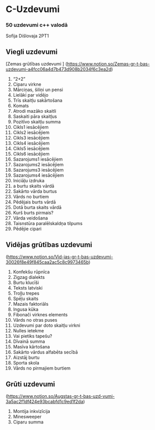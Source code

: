 # C-Uzdevumi
### 50 uzdevumi c++ valodā
Sofija Dišlovaja 2PT1


## Viegli uzdevumi

[Zemas grūtības uzdevumi ]
(https://www.notion.so/Zemas-gr-t-bas-uzdevumi-a4fcc06a4d7b473d908b2034f6c3ea2d)

1. “2+2”
2. Ciparu virkne 
3. Mārciņas, šiliņi un pensi 
4. Lielāki par vidējo 
5. Trīs skaitļu sakārtošana 
6. Komats 
7. Atrodi mazāko skaitli 
8. Saskaiti pāra skaitļus 
9. Pozitīvo skaitļu summa 
10. Cikls1 iesācējiem 
11. Cikls2 iesācējiem
12. Cikls3 iesācējiem 
13. Cikls4 iesācējiem 
14. Cikls5 iesācējiem 
15. Cikls6 iesācējiem 
16. Sazarojums1 iesācējiem 
17. Sazarojums2 iesācējiem 
18. Sazarojums3 iesācējiem 
19. Sazarojums4 iesācējiem 
20. Iniciāļu izdruka 
21. a burtu skaits vārdā 
22. Sakārto vārda burtus 
23. Vārds no burtiem 
24. Pēdējais burts vārdā 
25. Dotā burta skaits vārdā 
26. Kurš burts pirmais? 
27. Vārda veidošana
28. Taisnstūra paralēlskaldņa tilpums
29. Pēdējie cipari

## Vidējas grūtības uzdevumi
(https://www.notion.so/Vid-jas-gr-t-bas-uzdevumi-30026f8e49f845caa2ac5c8c9973465b)

1. Konfekšu rūpnīca
2. Zigzag dialekts
3. Burtu klucīši
4. Teksts latviski
5. Troļļu trepes
6. Spēļu skaits
7. Mazais faktoriāls
8. Ingusa kūka
9. Fibonači virknes elements
10. Vārds no otras puses
11. Uzdevumi par doto skaitļu virkni
12. Nulles ietekme
13. Vai pietiks tapešu?
14. Dīvainā summa
15. Masīva kārtošana
16. Sakārto vārdus alfabēta secībā
17. Aizstāj burtu
18. Sporta skola
19. Vārds no pirmajiem burtiem

## Grūti uzdevumi
(https://www.notion.so/Augstas-gr-t-bas-uzd-vumi-3a5ac2f1df424e93bcabfd1c9ed1f2da)

1. Montija inkvizīcija
2. Minesweeper
3. Ciparu summa




